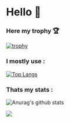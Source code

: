 # Hello 👋

### Here my trophy 🏆 

[![trophy](https://github-profile-trophy.vercel.app/?username=jackytruongpro&theme=tokyonight)](https://github.com/jackytruongpro/github-profile-trophy)

### I mostly use :

[![Top Langs](https://github-readme-stats.vercel.app/api/top-langs/?username=jackytruongpro&langs_count=8)](https://github.com/jackytruongpro/github-readme-stats)

### Thats my stats :
![Anurag's github stats](https://github-readme-stats.vercel.app/api?username=jackytruongpro&show_icons=true&theme=tokyonight)

![](https://komarev.com/ghpvc/?username=jackytruongpr)
